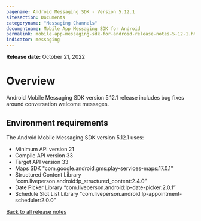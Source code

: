 ```yaml
---
pagename: Android Messaging SDK - Version 5.12.1
sitesection: Documents
categoryname: "Messaging Channels"
documentname: Mobile App Messaging SDK for Android
permalink: mobile-app-messaging-sdk-for-android-release-notes-5-12-1.html
indicator: messaging
---
```


**Release date:** October 21, 2022

# Overview

Android Mobile Messaging SDK version 5.12.1 release includes bug fixes around conversation welcome messages.

## Environment requirements

The Android Mobile Messaging SDK version 5.12.1 uses:

- Minimum API version 21
- Compile API version 33
- Target API version 33
- Maps SDK "com.google.android.gms:play-services-maps:17.0.1"
- Structured Content Library “com.liveperson.android:lp_structured_content:2.4.0”
- Date Picker Library “com.liveperson.android:lp-date-picker:2.0.1”
- Schedule Slot List Library "com.liveperson.android:lp-appointment-scheduler:2.0.0"

<div class="btn-wrapper">
<a class="back-btn" href="mobile-app-messaging-sdk-for-android-all-release-notes.html">Back to all release notes</a>
</div>